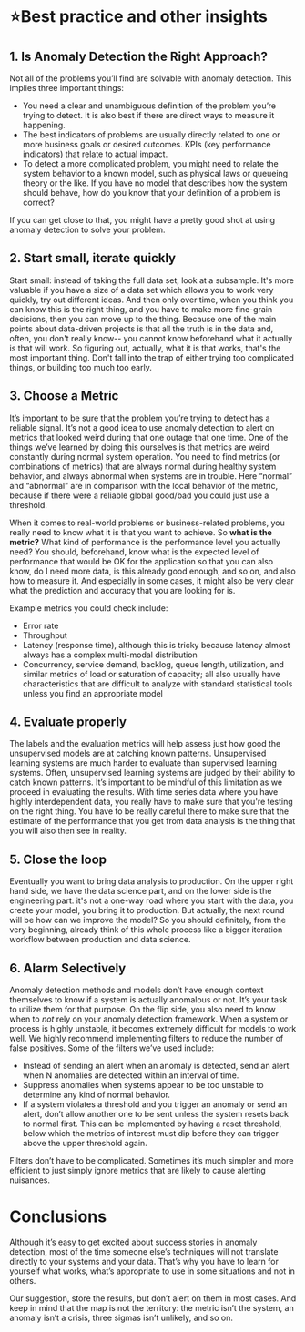 # ⭐Best practice and other insights



## 1. Is Anomaly Detection the Right Approach?

Not all of the problems you’ll find are solvable with anomaly detection. This implies three important things:

- You need a clear and unambiguous definition of the problem you’re trying to detect. It is also best if there are direct ways to measure it happening.
- The best indicators of problems are usually directly related to one or more business goals or desired outcomes. KPIs (key performance indicators) that relate to actual impact.
- To detect a more complicated problem, you might need to relate the system behavior to a known model, such as physical laws or queueing theory or the like. If you have no model that describes how the system should behave, how do you know that your definition of a problem is correct?

If you can get close to that, you might have a pretty good shot at using anomaly detection to solve your problem.



## 2. Start small, iterate quickly

Start small: instead of taking the full data set, look at a subsample. It's more valuable if you have a size of a data set which allows you to work very quickly, try out different ideas. And then only over time, when you think you can know this is the right thing, and you have to make more fine-grain decisions, then you can move up to the thing. Because one of the main points about data-driven projects is that all the truth is in the data and, often, you don't really know-- you cannot know beforehand what it actually is that will work. So figuring out, actually, what it is that works, that's the most important thing. Don't fall into the trap of either trying too complicated things, or building too much too early.

## 3. Choose a Metric

It’s important to be sure that the problem you’re trying to detect has a reliable signal. It’s not a good idea to use anomaly detection to alert on metrics that looked weird during that one outage that one time. One of the things we’ve learned by doing this ourselves is that metrics are weird constantly during normal system operation. You need to find metrics (or combinations of metrics) that are always normal during healthy system behavior, and always abnormal when systems are in trouble. Here “normal” and “abnormal” are in comparison with the local behavior of the metric, because if there were a reliable global good/bad you could just use a threshold.

When it comes to real-world problems or business-related problems, you really need to know what it is that you want to achieve. So **what is the metric?** What kind of performance is the performance level you actually need? You should, beforehand, know what is the expected level of performance that would be OK for the application so that you can also know, do I need more data, is this already good enough, and so on, and also how to measure it. And especially in some cases, it might also be very clear what the prediction and accuracy that you are looking for is.

Example metrics you could check include:

- Error rate
- Throughput
- Latency (response time), although this is tricky because latency almost always has a complex multi-modal distribution
- Concurrency, service demand, backlog, queue length, utilization, and similar metrics of load or saturation of capacity; all also usually have characteristics that are difficult to analyze with standard statistical tools unless you find an appropriate model

## 4. Evaluate properly

The labels and the evaluation metrics will help assess just how good the unsupervised models are at catching known patterns. Unsupervised learning systems are much harder to evaluate than supervised learning systems. Often, unsupervised learning systems are judged by their ability to catch known patterns. It’s important to be mindful of this limitation as we proceed in evaluating the results. With time series data where you have highly interdependent data, you really have to make sure that you're testing on the right thing.  You have to be really careful there to make sure that the estimate of the performance that you get from data analysis is the thing that you will also then see in reality.

## 5. Close the loop

Eventually you want to bring data analysis to production. On the upper right hand side, we have the data science part, and on the lower side is the engineering part.  it's not a one-way road where you start with the data, you create your model, you bring it to production. But actually, the next round will be how can we improve the model? So you should definitely, from the very beginning, already think of this whole process like a bigger iteration workflow between production and data science.

## 6. Alarm Selectively

Anomaly detection methods and models don’t have enough context themselves to know if a system is actually anomalous or not. It’s your task to utilize them for that purpose. On the flip side, you also need to know when to *not* rely on your anomaly detection framework. When a system or process is highly unstable, it becomes extremely difficult for models to work well. We highly recommend implementing filters to reduce the number of false positives. Some of the filters we’ve used include:

- Instead of sending an alert when an anomaly is detected, send an alert when N anomalies are detected within an interval of time.
- Suppress anomalies when systems appear to be too unstable to determine any kind of normal behavior.
- If a system violates a threshold and you trigger an anomaly or send an alert, don’t allow another one to be sent unless the system resets back to normal first. This can be implemented by having a reset threshold, below which the metrics of interest must dip before they can trigger above the upper threshold again.

Filters don’t have to be complicated. Sometimes it’s much simpler and more efficient to just simply ignore metrics that are likely to cause alerting nuisances.

# Conclusions

Although it’s easy to get excited about success stories in anomaly detection, most of the time someone else’s techniques will not translate directly to your systems and your data. That’s why you have to learn for yourself what works, what’s appropriate to use in some situations and not in others.

Our suggestion, store the results, but don’t alert on them in most cases. And keep in mind that the map is not the territory: the metric isn’t the system, an anomaly isn’t a crisis, three sigmas isn’t unlikely, and so on.

